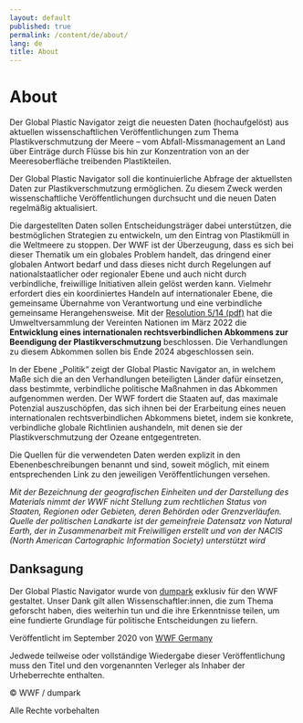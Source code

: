 ```yaml
---
layout: default
published: true
permalink: /content/de/about/
lang: de
title: About
---
```



# About

Der Global Plastic Navigator zeigt die neuesten Daten (hochaufgelöst) aus aktuellen wissenschaftlichen Veröffentlichungen zum Thema Plastikverschmutzung der Meere – vom Abfall-Missmanagement an Land über Einträge durch Flüsse bis hin zur Konzentration von an der Meeresoberfläche treibenden Plastikteilen.

Der Global Plastic Navigator soll die kontinuierliche Abfrage der aktuellsten Daten zur Plastikverschmutzung ermöglichen. Zu diesem Zweck werden wissenschaftliche Veröffentlichungen durchsucht und die neuen Daten regelmäßig aktualisiert.

Die dargestellten Daten sollen Entscheidungsträger dabei unterstützen, die bestmöglichen Strategien zu entwickeln, um den Eintrag von Plastikmüll in die Weltmeere zu stoppen. Der WWF ist der Überzeugung, dass es sich bei dieser Thematik um ein globales Problem handelt, das dringend einer globalen Antwort bedarf und dass dieses nicht durch Regelungen auf nationalstaatlicher oder regionaler Ebene und auch nicht durch verbindliche, freiwillige Initiativen allein gelöst werden kann. Vielmehr erfordert dies ein koordiniertes Handeln auf internationaler Ebene, die gemeinsame Übernahme von Verantwortung und eine verbindliche gemeinsame Herangehensweise. Mit der [Resolution 5/14 (pdf)](https://wedocs.unep.org/bitstream/handle/20.500.11822/39812/OEWG_PP_1_INF_1_UNEA%20resolution.pdf) hat die Umweltversammlung der Vereinten Nationen im März 2022 die **Entwicklung eines internationalen rechtsverbindlichen Abkommens zur Beendigung der Plastikverschmutzung** beschlossen. Die Verhandlungen zu diesem Abkommen sollen bis Ende 2024 abgeschlossen sein.

In der Ebene „Politik“ zeigt der Global Plastic Navigator an, in welchem Maße sich die an den Verhandlungen beteiligten Länder dafür einsetzen, dass bestimmte, verbindliche politische Maßnahmen in das Abkommen aufgenommen werden. Der WWF fordert die Staaten auf, das maximale Potenzial auszuschöpfen, das sich ihnen bei der Erarbeitung eines neuen internationalen rechtsverbindlichen Abkommens bietet, indem sie konkrete, verbindliche globale Richtlinien aushandeln, mit denen sie der Plastikverschmutzung der Ozeane entgegentreten.

Die Quellen für die verwendeten Daten werden explizit in den Ebenenbeschreibungen benannt und sind, soweit möglich, mit einem entsprechenden Link zu den jeweiligen Veröffentlichungen versehen.

_Mit der Bezeichnung der geografischen Einheiten und der Darstellung des Materials nimmt der WWF nicht Stellung zum rechtlichen Status von Staaten, Regionen oder Gebieten, deren Behörden oder Grenzverläufen. Quelle der politischen Landkarte ist der gemeinfreie Datensatz von Natural Earth, der in Zusammenarbeit mit Freiwilligen erstellt und von der NACIS (North American Cartographic Information Society) unterstützt wird_

## Danksagung

Der Global Plastic Navigator wurde von [dumpark](https://dumpark.com/) exklusiv für den WWF gestaltet. Unser Dank gilt allen Wissenschaftler:innen, die zum Thema geforscht haben, dies weiterhin tun und die ihre Erkenntnisse teilen, um eine fundierte Grundlage für politische Entscheidungen zu liefern.

Veröffentlicht im September 2020 von [WWF Germany](https://www.wwf.de/)

Jedwede teilweise oder vollständige Wiedergabe dieser Veröffentlichung muss den Titel und den vorgenannten Verleger als Inhaber der Urheberrechte enthalten.

© WWF / dumpark

Alle Rechte vorbehalten
